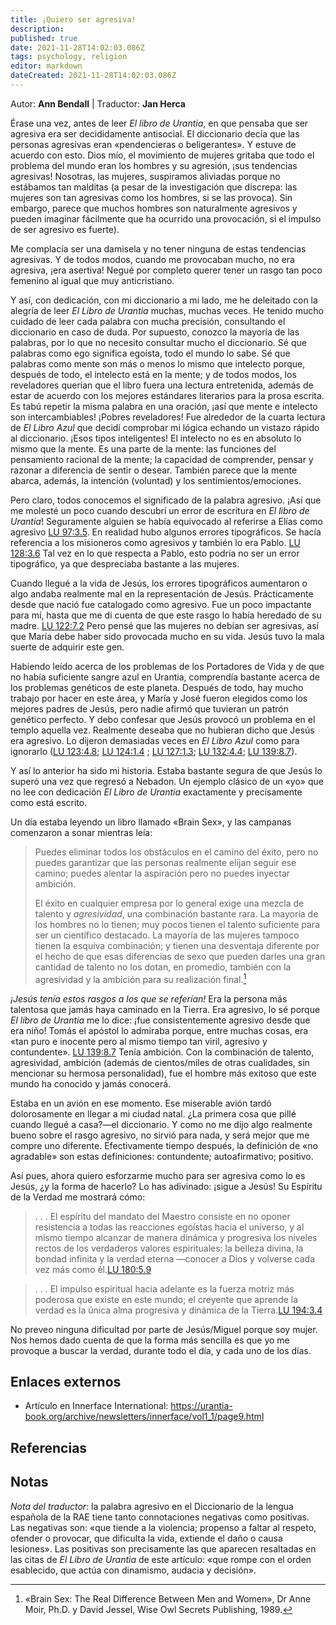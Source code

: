 ```yaml
---
title: ¡Quiero ser agresiva!
description: 
published: true
date: 2021-11-28T14:02:03.086Z
tags: psychology, religion
editor: markdown
dateCreated: 2021-11-28T14:02:03.086Z
---
```


Autor: **Ann Bendall** | Traductor: **Jan Herca**

Érase una vez, antes de leer *El libro de Urantia*, en que pensaba que ser agresiva era ser decididamente antisocial. El diccionario decía que las personas agresivas eran «pendencieras o beligerantes». Y estuve de acuerdo con esto. Dios mío, el movimiento de mujeres gritaba que todo el problema del mundo eran los hombres y su agresión, ¡sus tendencias agresivas! Nosotras, las mujeres, suspiramos aliviadas porque no estábamos tan malditas (a pesar de la investigación que discrepa: las mujeres son tan agresivas como los hombres, si se las provoca). Sin embargo, parece que muchos hombres son naturalmente agresivos y pueden imaginar fácilmente que ha ocurrido una provocación, si el impulso de ser agresivo es fuerte).

Me complacía ser una damisela y no tener ninguna de estas tendencias agresivas. Y de todos modos, cuando me provocaban mucho, no era agresiva, ¡era asertiva! Negué por completo querer tener un rasgo tan poco femenino al igual que muy anticristiano.

Y así, con dedicación, con mi diccionario a mi lado, me he deleitado con la alegría de leer *El Libro de Urantia* muchas, muchas veces. He tenido mucho cuidado de leer cada palabra con mucha precisión, consultando el diccionario en caso de duda. Por supuesto, conozco la mayoría de las palabras, por lo que no necesito consultar mucho el diccionario. Sé que palabras como ego significa egoísta, todo el mundo lo sabe. Sé que palabras como mente son más o menos lo mismo que intelecto porque, después de todo, el intelecto está en la mente; y de todos modos, los reveladores querían que el libro fuera una lectura entretenida, además de estar de acuerdo con los mejores estándares literarios para la prosa escrita. Es tabú repetir la misma palabra en una oración, ¡así que mente e intelecto son intercambiables! ¡Pobres reveladores! Fue alrededor de la cuarta lectura de *El Libro Azul* que decidí comprobar mi lógica echando un vistazo rápido al diccionario. ¡Esos tipos inteligentes! El intelecto no es en absoluto lo mismo que la mente. Es una parte de la mente: las funciones del pensamiento racional de la mente; la capacidad de comprender, pensar y razonar a diferencia de sentir o desear. También parece que la mente abarca, además, la intención (voluntad) y los sentimientos/emociones.

Pero claro, todos conocemos el significado de la palabra agresivo. ¡Así que me molesté un poco cuando descubrí un error de escritura en *El libro de Urantia*! Seguramente alguien se había equivocado al referirse a Elías como agresivo [LU 97:3.5](/es/The_Urantia_Book/97#p3_5). En realidad hubo algunos errores tipográficos. Se hacía referencia a los misioneros como agresivos y también lo era Pablo. [LU 128:3.6](/es/The_Urantia_Book/128#p3_6) Tal vez en lo que respecta a Pablo, esto podría no ser un error tipográfico, ya que despreciaba bastante a las mujeres.

Cuando llegué a la vida de Jesús, los errores tipográficos aumentaron o algo andaba realmente mal en la representación de Jesús. Prácticamente desde que nació fue catalogado como agresivo. Fue un poco impactante para mí, hasta que me di cuenta de que este rasgo lo había heredado de su madre. [LU 122:7.2](/es/The_Urantia_Book/122#p7_2) Pero pensé que las mujeres no debían ser agresivas, así que María debe haber sido provocada mucho en su vida. Jesús tuvo la mala suerte de adquirir este gen.

Habiendo leído acerca de los problemas de los Portadores de Vida y de que no había suficiente sangre azul en Urantia, comprendía bastante acerca de los problemas genéticos de este planeta. Después de todo, hay mucho trabajo por hacer en este área, y María y José fueron elegidos como los mejores padres de Jesús, pero nadie afirmó que tuvieran un patrón genético perfecto. Y debo confesar que Jesús provocó un problema en el templo aquella vez. Realmente deseaba que no hubieran dicho que Jesús era agresivo. Lo dijeron demasiadas veces en *El Libro Azul* como para ignorarlo ([LU 123:4.8](/es/The_Urantia_Book/123#p4_8); [LU 124:1.4](/es/The_Urantia_Book/124#p1_4) ; [LU 127:1.3](/es/El_Libro_de_Urantia/127#p1_3); [LU 132:4.4](/es/El_Libro_de_Urantia/132#p4_4); [LU 139:8.7](/es/El_Libro_de_Urantia/139#p8_7 )).

Y así lo anterior ha sido mi historia. Estaba bastante segura de que Jesús lo superó una vez que regresó a Nebadon. Un ejemplo clásico de un «yo» que no lee con dedicación *El Libro de Urantia* exactamente y precisamente como está escrito.

Un día estaba leyendo un libro llamado «Brain Sex», y las campanas comenzaron a sonar mientras leía:

> Puedes eliminar todos los obstáculos en el camino del éxito, pero no puedes garantizar que las personas realmente elijan seguir ese camino; puedes alentar la aspiración pero no puedes inyectar ambición.
>
> El éxito en cualquier empresa por lo general exige una mezcla de talento y *agresividad*, una combinación bastante rara. La mayoría de los hombres no lo tienen; muy pocos tienen el talento suficiente para ser un científico destacado. La mayoría de las mujeres tampoco tienen la esquiva combinación; y tienen una desventaja diferente por el hecho de que esas diferencias de sexo que pueden darles una gran cantidad de talento no los dotan, en promedio, también con la agresividad y la ambición para su realización final.[^1]

*¡Jesús tenía estos rasgos a los que se referían!* Era la persona más talentosa que jamás haya caminado en la Tierra. Era agresivo, lo sé porque *El libro de Urantia* me lo dice: ¡fue consistentemente agresivo desde que era niño! Tomás el apóstol lo admiraba porque, entre muchas cosas, era «tan puro e inocente pero al mismo tiempo tan viril, agresivo y contundente». [LU 139:8.7](/es/The_Urantia_Book/139#p8_7) Tenía ambición. Con la combinación de talento, agresividad, ambición (además de cientos/miles de otras cualidades, sin mencionar su hermosa personalidad), fue el hombre más exitoso que este mundo ha conocido y jamás conocerá.

Estaba en un avión en ese momento. Ese miserable avión tardó dolorosamente en llegar a mi ciudad natal. ¿La primera cosa que pillé cuando llegué a casa?—el diccionario. Y como no me dijo algo realmente bueno sobre el rasgo agresivo, no sirvió para nada, y será mejor que me compre uno diferente. Efectivamente tiempo después, la definición de «no agradable» son estas definiciones: contundente; autoafirmativo; positivo.

Así pues, ahora quiero esforzarme mucho para ser agresiva como lo es Jesús, ¿y la forma de hacerlo? Lo has adivinado: ¡sigue a Jesús! Su Espíritu de la Verdad me mostrará cómo:

> . . . El espíritu del mandato del Maestro consiste en no oponer resistencia a todas las reacciones egoístas hacia el universo, y al mismo tiempo alcanzar de manera dinámica y progresiva los niveles rectos de los verdaderos valores espirituales: la belleza divina, la bondad infinita y la verdad eterna —conocer a Dios y volverse cada vez más como él.[LU 180:5.9](/es/The_Urantia_Book/180#p5_9)

> . . . El impulso espiritual hacia adelante es la fuerza motriz más poderosa que existe en este mundo; el creyente que aprende la verdad es la única alma progresiva y dinámica de la Tierra.[LU 194:3.4](/es/The_Urantia_Book/194#p3_4)

No preveo ninguna dificultad por parte de Jesús/Miguel porque soy mujer. Nos hemos dado cuenta de que la forma más sencilla es que yo me provoque a buscar la verdad, durante todo el día, y cada uno de los días.

## Enlaces externos

* Artículo en Innerface International: https://urantia-book.org/archive/newsletters/innerface/vol1_1/page9.html

## Referencias

[^1]: «Brain Sex: The Real Difference Between Men and Women», Dr Anne Moir, Ph.D. y David Jessel, Wise Owl Secrets Publishing, 1989.

## Notas

*Nota del traductor*: la palabra agresivo en el Diccionario de la lengua española de la RAE tiene tanto connotaciones negativas como positivas. Las negativas son: «que tiende a la violencia; propenso a faltar al respeto, ofender o provocar, que dificulta la vida, extiende el daño o causa lesiones». Las positivas son precisamente las que aparecen resaltadas en las citas de *El Libro de Urantia* de este artículo: «que rompe con el orden esablecido, que actúa con dinamismo, audacia y decisión».
